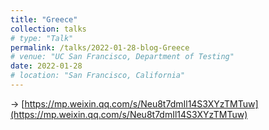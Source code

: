 ```yaml
---
title: "Greece"
collection: talks
# type: "Talk"
permalink: /talks/2022-01-28-blog-Greece
# venue: "UC San Francisco, Department of Testing"
date: 2022-01-28
# location: "San Francisco, California"
---
```


-> [https://mp.weixin.qq.com/s/Neu8t7dmIl14S3XYzTMTuw](https://mp.weixin.qq.com/s/Neu8t7dmIl14S3XYzTMTuw)

